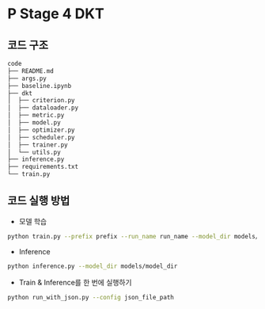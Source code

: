 # P Stage 4 DKT

## 코드 구조
```bash
code
├── README.md
├── args.py
├── baseline.ipynb
├── dkt
│  ├── criterion.py
│  ├── dataloader.py
│  ├── metric.py
│  ├── model.py
│  ├── optimizer.py
│  ├── scheduler.py
│  ├── trainer.py
│  └── utils.py
├── inference.py
├── requirements.txt
└── train.py
```

## 코드 실행 방법
* 모델 학습
```bash
python train.py --prefix prefix --run_name run_name --model_dir models/model_dir
```

* Inference
```bash
python inference.py --model_dir models/model_dir
```

* Train & Inference를 한 번에 실행하기
```bash
python run_with_json.py --config json_file_path
```
